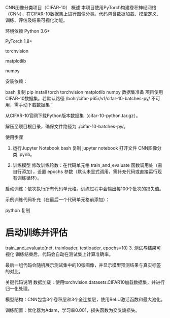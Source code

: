 CNN图像分类项目（CIFAR-10）
概述
本项目使用PyTorch构建卷积神经网络（CNN），在CIFAR-10数据集上进行图像分类。代码包含数据加载、模型定义、训练、评估及结果可视化功能。

环境依赖
Python 3.6+

PyTorch 1.8+

torchvision

matplotlib

numpy

安装依赖：

bash
复制
pip install torch torchvision matplotlib numpy
数据集准备
项目使用CIFAR-10数据集。若默认路径 /bohr/cifar-p65r/v1/cifar-10-batches-py/ 不可用，需手动下载数据集：

从CIFAR-10官网下载Python版本数据集（cifar-10-python.tar.gz）。

解压至项目根目录，确保文件路径为 ./cifar-10-batches-py/。

使用步骤
1. 运行Jupyter Notebook
bash
复制
jupyter notebook
打开文件 CNN图像分类.ipynb。

2. 训练模型
修改训练轮数：在代码单元格 train_and_evaluate 函数调用处（需自行添加），设置 epochs 参数（默认未显式调用，需补充代码或直接运行现有训练循环）。

启动训练：依次执行所有代码单元格。训练过程中会输出每100个批次的损失值。

示例训练代码补充（在最后一个代码单元格前添加）：

python
复制
# 启动训练并评估
train_and_evaluate(net, trainloader, testloader, epochs=10)
3. 测试与结果可视化
训练结束后，代码会自动在测试集上计算准确率。

最后一组代码会随机展示测试集中的10张图像，并显示模型预测结果与真实标签的对比。

关键代码说明
数据加载：使用torchvision.datasets.CIFAR10加载数据集，并进行归一化处理。

模型结构：CNN包含3个卷积层和3个全连接层，使用ReLU激活函数和最大池化。

训练配置：优化器为Adam，学习率0.001，损失函数为交叉熵损失。
